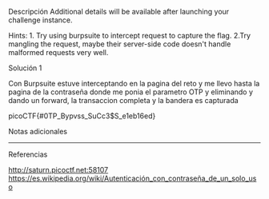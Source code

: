 Descripción
Additional details will be available after launching your challenge instance.


Hints:
1.⁠ Try using burpsuite to intercept request to capture the flag.
2.Try mangling the request, maybe their server-side code doesn't handle malformed requests very well.

Solución 1

Con Burpsuite estuve interceptando en la pagina del reto y me llevo hasta la pagina de la contraseña donde me ponia el parametro OTP y eliminando y dando un forward, la transaccion completa y la bandera es capturada


picoCTF{#0TP_Bypvss_SuCc3$S_e1eb16ed}


Notas adicionales

--------------------


Referencias

http://saturn.picoctf.net:58107
https://es.wikipedia.org/wiki/Autenticación_con_contraseña_de_un_solo_uso